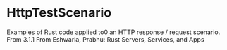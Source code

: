 # HttpTestScenario

Examples of Rust code applied to0 an HTTP response / request scenario.
From 3.1.1 From Eshwarla, Prabhu: Rust Servers, Services, and Apps
